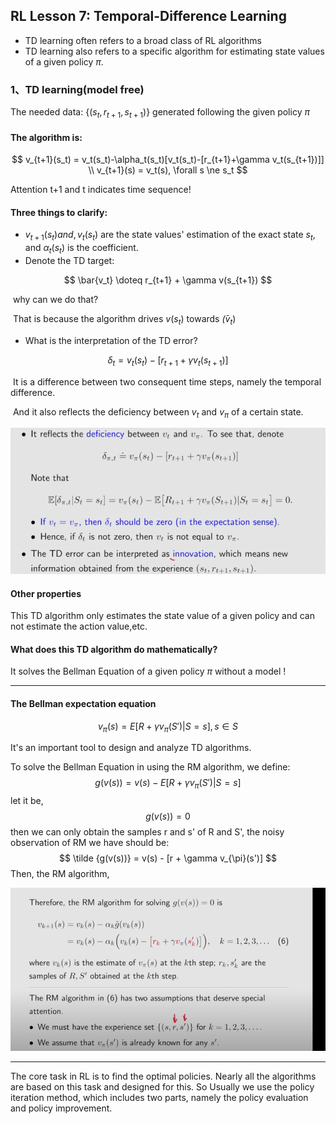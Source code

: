 ## RL Lesson 7: Temporal-Difference Learning

* TD learning often refers to a broad class of RL algorithms
* TD learning also refers to a specific algorithm for estimating state values of a given policy $\pi$.

### 1、TD learning(model free)

The needed data: {$(s_t,r_{t+1},s_{t+1})$} generated following the given policy $\pi$

#### **The algorithm is:**

$$
v_{t+1}(s_t) = v_t(s_t)-\alpha_t(s_t)[v_t(s_t)-[r_{t+1}+\gamma v_t(s_{t+1})]] \\
v_{t+1}(s) = v_t(s), \forall s \ne s_t
$$

Attention t+1 and t indicates time sequence!

#### Three things to clarify:

* $v_{t+1}(s_t) and,v_t(s_t)$  are the state values' estimation of the exact state $s_t$, and $\alpha_t(s_t)$ is the coefficient.
* Denote the TD target:

$$
\bar{v_t} \doteq r_{t+1} + \gamma v(s_{t+1})
$$

​	why can we do that?

​	That is because the algorithm drives $v(s_t)$ towards $\bar(v_t)$ 

* What is the interpretation of the TD error?

$$
\delta_t =v_t(s_t)-[r_{t+1}+\gamma v_t(s_{t+1})]
$$

​	It is a difference between two consequent time steps, namely the temporal difference.

​	And it also reflects the deficiency between $v_t$ and $v_{\pi}$ of a certain state.

![TD difference](printscreen/C7/TD_error.png)

#### Other properties

This TD algorithm only estimates the state value of a given policy and can not estimate the action value,etc.

#### What does this TD algorithm do mathematically?

It solves the Bellman Equation of a given policy $\pi$ without a model !

_____

#### The Bellman expectation equation

$$
v_{\pi}(s) = E[R+\gamma v_{\pi}(S')|S=s] , s \in S
$$

It's an important tool to design and analyze TD algorithms.

To solve the Bellman Equation in using the RM algorithm, we define:
$$
g(v(s)) = v(s) - E[R+\gamma v_{\pi}(S')|S=s]
$$
let it be,
$$
g(v(s)) = 0
$$
then we can only obtain the samples r and s' of R and S', the noisy observation of RM we have should be:
$$
\tilde {g(v(s))} = v(s) - [r + \gamma v_{\pi}(s')]
$$
Then, the RM algorithm,

![pic](printscreen/C7/TD_algorithm.png)

_____

The core task in RL is to find the optimal policies. Nearly all the algorithms are based on this task and designed for this.
So Usually we use the policy iteration method, which includes two parts, namely the policy evaluation and policy improvement.

